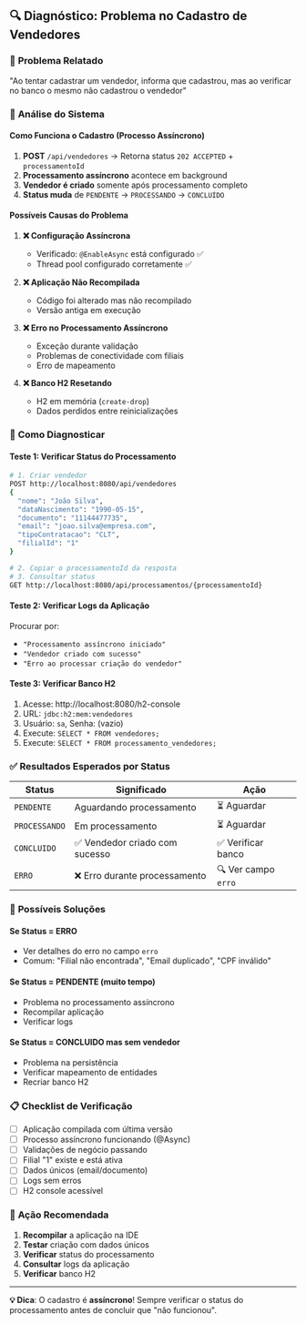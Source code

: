 ## 🔍 Diagnóstico: Problema no Cadastro de Vendedores

### 🚨 **Problema Relatado**
"Ao tentar cadastrar um vendedor, informa que cadastrou, mas ao verificar no banco o mesmo não cadastrou o vendedor"

### 🔎 **Análise do Sistema**

#### **Como Funciona o Cadastro (Processo Assíncrono)**
1. **POST** `/api/vendedores` → Retorna status `202 ACCEPTED` + `processamentoId`
2. **Processamento assíncrono** acontece em background 
3. **Vendedor é criado** somente após processamento completo
4. **Status muda** de `PENDENTE` → `PROCESSANDO` → `CONCLUÍDO`

#### **Possíveis Causas do Problema**

1. **❌ Configuração Assíncrona**
   - Verificado: `@EnableAsync` está configurado ✅
   - Thread pool configurado corretamente ✅

2. **❌ Aplicação Não Recompilada**
   - Código foi alterado mas não recompilado
   - Versão antiga em execução

3. **❌ Erro no Processamento Assíncrono**
   - Exceção durante validação
   - Problemas de conectividade com filiais
   - Erro de mapeamento

4. **❌ Banco H2 Resetando**
   - H2 em memória (`create-drop`)
   - Dados perdidos entre reinicializações

### 🧪 **Como Diagnosticar**

#### **Teste 1: Verificar Status do Processamento**
```bash
# 1. Criar vendedor
POST http://localhost:8080/api/vendedores
{
  "nome": "João Silva",
  "dataNascimento": "1990-05-15", 
  "documento": "11144477735",
  "email": "joao.silva@empresa.com",
  "tipoContratacao": "CLT",
  "filialId": "1"
}

# 2. Copiar o processamentoId da resposta
# 3. Consultar status
GET http://localhost:8080/api/processamentos/{processamentoId}
```

#### **Teste 2: Verificar Logs da Aplicação**
Procurar por:
- `"Processamento assíncrono iniciado"`
- `"Vendedor criado com sucesso"`
- `"Erro ao processar criação do vendedor"`

#### **Teste 3: Verificar Banco H2**
1. Acesse: http://localhost:8080/h2-console
2. URL: `jdbc:h2:mem:vendedores`
3. Usuário: `sa`, Senha: (vazio)
4. Execute: `SELECT * FROM vendedores;`
5. Execute: `SELECT * FROM processamento_vendedores;`

### ✅ **Resultados Esperados por Status**

| Status | Significado | Ação |
|--------|-------------|------|
| `PENDENTE` | Aguardando processamento | ⏳ Aguardar |
| `PROCESSANDO` | Em processamento | ⏳ Aguardar |
| `CONCLUIDO` | ✅ Vendedor criado com sucesso | ✅ Verificar banco |
| `ERRO` | ❌ Erro durante processamento | 🔍 Ver campo `erro` |

### 🔧 **Possíveis Soluções**

#### **Se Status = ERRO**
- Ver detalhes do erro no campo `erro`
- Comum: "Filial não encontrada", "Email duplicado", "CPF inválido"

#### **Se Status = PENDENTE (muito tempo)**
- Problema no processamento assíncrono
- Recompilar aplicação
- Verificar logs

#### **Se Status = CONCLUIDO mas sem vendedor**
- Problema na persistência
- Verificar mapeamento de entidades
- Recriar banco H2

### 📋 **Checklist de Verificação**

- [ ] Aplicação compilada com última versão
- [ ] Processo assíncrono funcionando (@Async)
- [ ] Validações de negócio passando
- [ ] Filial "1" existe e está ativa
- [ ] Dados únicos (email/documento)
- [ ] Logs sem erros
- [ ] H2 console acessível

### 🚀 **Ação Recomendada**

1. **Recompilar** a aplicação na IDE
2. **Testar** criação com dados únicos
3. **Verificar** status do processamento
4. **Consultar** logs da aplicação
5. **Verificar** banco H2

---
**💡 Dica**: O cadastro é **assíncrono**! Sempre verificar o status do processamento antes de concluir que "não funcionou".
